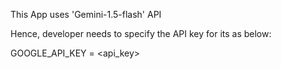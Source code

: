 This App uses 'Gemini-1.5-flash' API

Hence, developer needs to specify the API key for its as below:

GOOGLE_API_KEY = <api_key>
